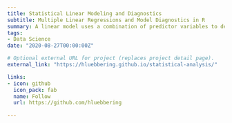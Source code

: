 ```yaml
---
title: Statistical Linear Modeling and Diagnostics
subtitle: Multiple Linear Regressions and Model Diagnostics in R 
summary: A linear model uses a combination of predictor variables to depict a quantitative response. We can use a linear model to predict or explain the relationship between the response and the predictors. 
tags:
- Data Science 
date: "2020-08-27T00:00:00Z"

# Optional external URL for project (replaces project detail page).
external_link: "https://hluebbering.github.io/statistical-analysis/"

links:
- icon: github
  icon_pack: fab
  name: Follow
  url: https://github.com/hluebbering
  
---
```

